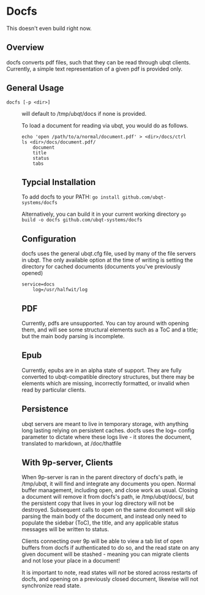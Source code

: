 # Docfs
This doesn't even build right now. 

## Overview

docfs converts pdf files, such that they can be read through ubqt clients.
Currently, a simple text representation of a given pdf is provided only.

## General Usage

`docfs [-p <dir>]`
<dir> will default to /tmp/ubqt/docs if none is provided.

To load a document for reading via ubqt, you would do as follows.

```
echo 'open /path/to/a/normal/document.pdf' > <dir>/docs/ctrl
ls <dir>/docs/document.pdf/
	document
	title
	status
	tabs
```


## Typcial Installation

To add docfs to your PATH:
`go install github.com/ubqt-systems/docfs`

Alternatively, you can build it in your current working directory
`go build -o docfs github.com/ubqt-systems/docfs`

## Configuration

docfs uses the general ubqt.cfg file, used by many of the file servers in ubqt.
The only available option at the time of writing is setting the directory for cached 
documents (documents you've previously opened)

```
service=docs
	log=/usr/halfwit/log

```

## PDF

Currently, pdfs are unsupported. You can toy around with opening them, and will see some structural elements such as a ToC and a title; but the main body parsing is incomplete.

## Epub

Currently, epubs are in an alpha state of support. They are fully converted to ubqt-compatible directory structures, but there may be elements which are missing, incorrectly formatted, or invalid when read by particular clients. 

## Persistence

ubqt servers are meant to live in temporary storage, with anything long lasting relying on persistent caches. docfs uses the log= config parameter to dictate where these logs live - it stores the document, translated to markdown, at <log>/doc/thatfile

## With 9p-server, Clients

When 9p-server is ran in the parent directory of docfs's path, ie /tmp/ubqt, it will find and integrate any documents you open. Normal buffer management, including open, and close work as usual. Closing a document will remove it from docfs's path, ie /tmp/ubqt/docs/, but the persistent copy that lives in your log directory will not be destroyed. Subsequent calls to open on the same document will skip parsing the main body of the document, and instead only need to populate the sidebar (ToC), the title, and any applicable status messages will be written to status.

Clients connecting over 9p will be able to view a tab list of open buffers from docfs if authenticated to do so, and the read state on any given document will be stashed - meaning you can migrate clients and not lose your place in a document!

It is important to note, read states will *not* be stored across restarts of docfs, and opening on a previously closed document, likewise will not synchronize read state. 
